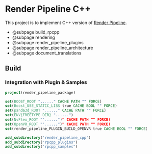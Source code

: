 # Render Pipeline C++

This project is to implement C++ version of [Render Pipeline](https://github.com/tobspr/RenderPipeline).

- @subpage build_rpcpp
- @subpage rendering
- @subpage render_pipeline_plugins
- @subpage render_pipeline_architecture
- @subpage document_translations


## Build


### Integration with Plugin & Samples
```cmake
project(render_pipeline_package)

set(BOOST_ROOT "......" CACHE PATH "" FORCE)
set(Boost_USE_STATIC_LIBS true CACHE BOOL "" FORCE)
set(panda3d_ROOT "......" CACHE PATH "" FORCE)
set(ENV{FREETYPE_DIR} "......")
set(NvFlex_ROOT ""......")" CACHE PATH "" FORCE)
set(OpenVR_ROOT ""......")" CACHE PATH "" FORCE)
set(render_pipeline_PLUGIN_BUILD_OPENVR true CACHE BOOL "" FORCE)

add_subdirectory("render_pipeline_cpp")
add_subdirectory("rpcpp_plugins")
add_subdirectory("rpcpp_samples")
```
